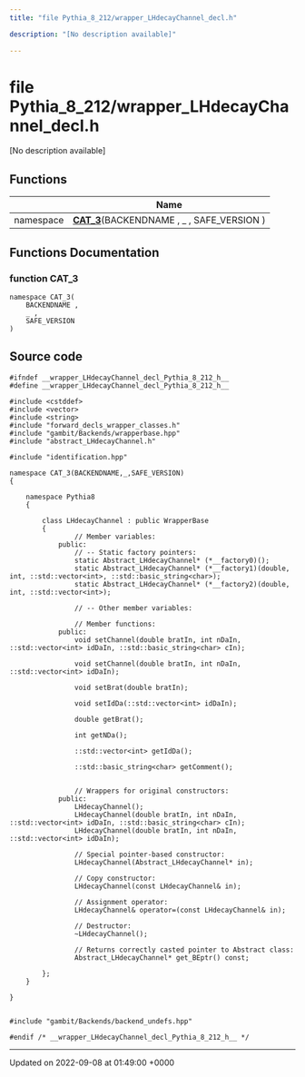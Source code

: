 ```yaml
---
title: "file Pythia_8_212/wrapper_LHdecayChannel_decl.h"

description: "[No description available]"

---
```


# file Pythia_8_212/wrapper_LHdecayChannel_decl.h

[No description available]

## Functions

|                | Name           |
| -------------- | -------------- |
| namespace | **[CAT_3](/documentation/code/files/wrapper__lhdecaychannel__decl_8h/#function-wrapper-lhdecaychannel-decl-h-cat-3)**(BACKENDNAME , _ , SAFE_VERSION ) |


## Functions Documentation

### function CAT_3

```
namespace CAT_3(
    BACKENDNAME ,
    _ ,
    SAFE_VERSION 
)
```




## Source code

```
#ifndef __wrapper_LHdecayChannel_decl_Pythia_8_212_h__
#define __wrapper_LHdecayChannel_decl_Pythia_8_212_h__

#include <cstddef>
#include <vector>
#include <string>
#include "forward_decls_wrapper_classes.h"
#include "gambit/Backends/wrapperbase.hpp"
#include "abstract_LHdecayChannel.h"

#include "identification.hpp"

namespace CAT_3(BACKENDNAME,_,SAFE_VERSION)
{
    
    namespace Pythia8
    {
        
        class LHdecayChannel : public WrapperBase
        {
                // Member variables: 
            public:
                // -- Static factory pointers: 
                static Abstract_LHdecayChannel* (*__factory0)();
                static Abstract_LHdecayChannel* (*__factory1)(double, int, ::std::vector<int>, ::std::basic_string<char>);
                static Abstract_LHdecayChannel* (*__factory2)(double, int, ::std::vector<int>);
        
                // -- Other member variables: 
        
                // Member functions: 
            public:
                void setChannel(double bratIn, int nDaIn, ::std::vector<int> idDaIn, ::std::basic_string<char> cIn);
        
                void setChannel(double bratIn, int nDaIn, ::std::vector<int> idDaIn);
        
                void setBrat(double bratIn);
        
                void setIdDa(::std::vector<int> idDaIn);
        
                double getBrat();
        
                int getNDa();
        
                ::std::vector<int> getIdDa();
        
                ::std::basic_string<char> getComment();
        
        
                // Wrappers for original constructors: 
            public:
                LHdecayChannel();
                LHdecayChannel(double bratIn, int nDaIn, ::std::vector<int> idDaIn, ::std::basic_string<char> cIn);
                LHdecayChannel(double bratIn, int nDaIn, ::std::vector<int> idDaIn);
        
                // Special pointer-based constructor: 
                LHdecayChannel(Abstract_LHdecayChannel* in);
        
                // Copy constructor: 
                LHdecayChannel(const LHdecayChannel& in);
        
                // Assignment operator: 
                LHdecayChannel& operator=(const LHdecayChannel& in);
        
                // Destructor: 
                ~LHdecayChannel();
        
                // Returns correctly casted pointer to Abstract class: 
                Abstract_LHdecayChannel* get_BEptr() const;
        
        };
    }
    
}


#include "gambit/Backends/backend_undefs.hpp"

#endif /* __wrapper_LHdecayChannel_decl_Pythia_8_212_h__ */
```


-------------------------------

Updated on 2022-09-08 at 01:49:00 +0000
